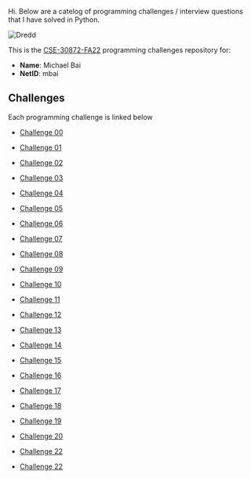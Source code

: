 Hi. Below are a catelog of programming challenges / interview questions that I have solved in Python.

![Dredd](https://github.com/nd-cse-30872-fa22/cse-30872-fa22-assignments/workflows/Dredd/badge.svg)

This is the [CSE-30872-FA22] programming challenges repository for:

- **Name**:     Michael Bai
- **NetID**:    mbai

[CSE-30872-FA22]:   https://www3.nd.edu/~pbui/teaching/cse.30872.fa22/

## Challenges

Each programming challenge is linked below

- [Challenge 00](https://www3.nd.edu/~pbui/teaching/cse.30872.fa22/challenge00.html)

- [Challenge 01](https://www3.nd.edu/~pbui/teaching/cse.30872.fa22/challenge01.html)

- [Challenge 02](https://www3.nd.edu/~pbui/teaching/cse.30872.fa22/challenge02.html)

- [Challenge 03](https://www3.nd.edu/~pbui/teaching/cse.30872.fa22/challenge03.html)

- [Challenge 04](https://www3.nd.edu/~pbui/teaching/cse.30872.fa22/challenge04.html)

- [Challenge 05](https://www3.nd.edu/~pbui/teaching/cse.30872.fa22/challenge05.html)

- [Challenge 06](https://www3.nd.edu/~pbui/teaching/cse.30872.fa22/challenge06.html)

- [Challenge 07](https://www3.nd.edu/~pbui/teaching/cse.30872.fa22/challenge07.html)

- [Challenge 08](https://www3.nd.edu/~pbui/teaching/cse.30872.fa22/challenge08.html)

- [Challenge 09](https://www3.nd.edu/~pbui/teaching/cse.30872.fa22/challenge09.html)

- [Challenge 10](https://www3.nd.edu/~pbui/teaching/cse.30872.fa22/challenge10.html)

- [Challenge 11](https://www3.nd.edu/~pbui/teaching/cse.30872.fa22/challenge11.html)

- [Challenge 12](https://www3.nd.edu/~pbui/teaching/cse.30872.fa22/challenge12.html)

- [Challenge 13](https://www3.nd.edu/~pbui/teaching/cse.30872.fa22/challenge13.html)

- [Challenge 14](https://www3.nd.edu/~pbui/teaching/cse.30872.fa22/challenge14.html)

- [Challenge 15](https://www3.nd.edu/~pbui/teaching/cse.30872.fa22/challenge15.html)

- [Challenge 16](https://www3.nd.edu/~pbui/teaching/cse.30872.fa22/challenge16.html)

- [Challenge 17](https://www3.nd.edu/~pbui/teaching/cse.30872.fa22/challenge17.html)

- [Challenge 18](https://www3.nd.edu/~pbui/teaching/cse.30872.fa22/challenge18.html)

- [Challenge 19](https://www3.nd.edu/~pbui/teaching/cse.30872.fa22/challenge19.html)

- [Challenge 20](https://www3.nd.edu/~pbui/teaching/cse.30872.fa22/challenge20.html)

- [Challenge 22](https://www3.nd.edu/~pbui/teaching/cse.30872.fa22/challenge22.html)

- [Challenge 22](https://www3.nd.edu/~pbui/teaching/cse.30872.fa22/challenge22.html)
